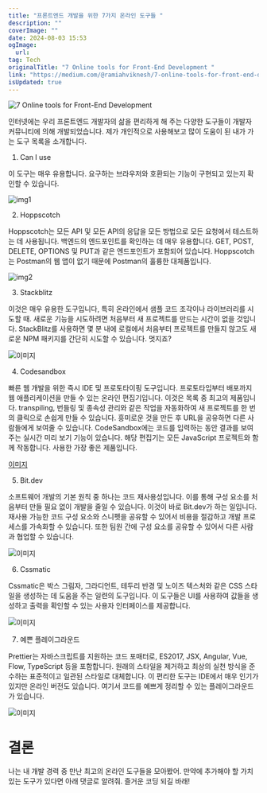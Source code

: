 ```yaml
---
title: "프론트엔드 개발을 위한 7가지 온라인 도구들 "
description: ""
coverImage: ""
date: 2024-08-03 15:53
ogImage: 
  url: 
tag: Tech
originalTitle: "7 Online tools for Front-End Development "
link: "https://medium.com/@ramiahviknesh/7-online-tools-for-front-end-development-94317a635ea1"
isUpdated: true
---
```






![7 Online tools for Front-End Development](/assets/img/7OnlinetoolsforFront-EndDevelopment_0.png)

인터넷에는 우리 프론트엔드 개발자의 삶을 편리하게 해 주는 다양한 도구들이 개발자 커뮤니티에 의해 개발되었습니다. 제가 개인적으로 사용해보고 많이 도움이 된 내가 가는 도구 목록을 소개합니다.

1. Can I use

이 도구는 매우 유용합니다. 요구하는 브라우저와 호환되는 기능이 구현되고 있는지 확인할 수 있습니다.

<div class="content-ad"></div>

![img1](/assets/img/7OnlinetoolsforFront-EndDevelopment_1.png)

2. Hoppscotch

Hoppscotch는 모든 API 및 모든 API의 응답을 모든 방법으로 모든 요청에서 테스트하는 데 사용됩니다. 백엔드의 엔드포인트를 확인하는 데 매우 유용합니다. GET, POST, DELETE, OPTIONS 및 PUT과 같은 엔드포인트가 포함되어 있습니다. Hoppscotch는 Postman의 웹 앱이 없기 때문에 Postman의 훌륭한 대체품입니다.

![img2](/assets/img/7OnlinetoolsforFront-EndDevelopment_2.png)

<div class="content-ad"></div>

3. Stackblitz

이것은 매우 유용한 도구입니다, 특히 온라인에서 샘플 코드 조각이나 라이브러리를 시도할 때. 새로운 기능을 시도하려면 처음부터 새 프로젝트를 만드는 시간이 없을 것입니다. StackBlitz를 사용하면 몇 분 내에 로컬에서 처음부터 프로젝트를 만들지 않고도 새로운 NPM 패키지를 간단히 시도할 수 있습니다. 멋지죠?

![이미지](/assets/img/7OnlinetoolsforFront-EndDevelopment_3.png)

4. Codesandbox

<div class="content-ad"></div>

빠른 웹 개발을 위한 즉시 IDE 및 프로토타이핑 도구입니다. 프로토타입부터 배포까지 웹 애플리케이션을 만들 수 있는 온라인 편집기입니다. 이것은 목록 중 최고의 제품입니다. transpiling, 번들링 및 종속성 관리와 같은 작업을 자동화하여 새 프로젝트를 한 번의 클릭으로 손쉽게 만들 수 있습니다. 흥미로운 것을 만든 후 URL을 공유하면 다른 사람들에게 보여줄 수 있습니다. CodeSandbox에는 코드를 입력하는 동안 결과를 보여주는 실시간 미리 보기 기능이 있습니다. 해당 편집기는 모든 JavaScript 프로젝트와 함께 작동합니다. 사용한 가장 좋은 제품입니다.

[이미지](/assets/img/7OnlinetoolsforFront-EndDevelopment_4.png)

5. Bit.dev

소프트웨어 개발의 기본 원칙 중 하나는 코드 재사용성입니다. 이를 통해 구성 요소를 처음부터 만들 필요 없이 개발을 줄일 수 있습니다. 이것이 바로 Bit.dev가 하는 일입니다. 재사용 가능한 코드 구성 요소와 스니펫을 공유할 수 있어서 비용을 절감하고 개발 프로세스를 가속화할 수 있습니다.
또한 팀원 간에 구성 요소를 공유할 수 있어서 다른 사람과 협업할 수 있습니다.

<div class="content-ad"></div>

![이미지](/assets/img/7OnlinetoolsforFront-EndDevelopment_5.png)

6. Cssmatic

Cssmatic은 박스 그림자, 그라디언트, 테두리 반경 및 노이즈 텍스처와 같은 CSS 스타일을 생성하는 데 도움을 주는 일련의 도구입니다. 이 도구들은 UI를 사용하여 값들을 생성하고 출력을 확인할 수 있는 사용자 인터페이스를 제공합니다.

![이미지](/assets/img/7OnlinetoolsforFront-EndDevelopment_6.png)

<div class="content-ad"></div>

7. 예쁜 플레이그라운드

Prettier는 자바스크립트를 지원하는 코드 포매터로, ES2017, JSX, Angular, Vue, Flow, TypeScript 등을 포함합니다. 원래의 스타일을 제거하고 최상의 실천 방식을 준수하는 표준적이고 일관된 스타일로 대체합니다. 이 편리한 도구는 IDE에서 매우 인기가 있지만 온라인 버전도 있습니다. 여기서 코드를 예쁘게 정리할 수 있는 플레이그라운드가 있습니다.

![이미지](/assets/img/7OnlinetoolsforFront-EndDevelopment_7.png)

# 결론

<div class="content-ad"></div>

나는 내 개발 경력 중 만난 최고의 온라인 도구들을 모아봤어. 만약에 추가해야 할 가치 있는 도구가 있다면 아래 댓글로 알려줘. 즐거운 코딩 되길 바래!
